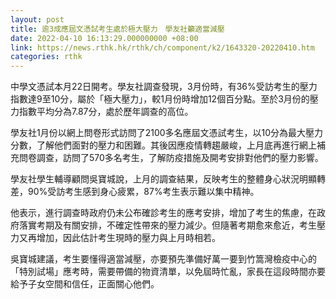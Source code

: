 ```yaml
---
layout: post
title: 逾3成應屆文憑試考生處於極大壓力　學友社籲適當減壓
date: 2022-04-10 16:13:29.000000000 +08:00
link: https://news.rthk.hk/rthk/ch/component/k2/1643320-20220410.htm
categories: rthk
---
```


中學文憑試本月22日開考。學友社調查發現，3月份時，有36%受訪考生的壓力指數達9至10分，屬於「極大壓力」，較1月份時增加12個百分點。至於3月份的壓力指數平均分為7.87分，處於歷年調查的高位。

學友社1月份以網上問卷形式訪問了2100多名應屆文憑試考生，以10分為最大壓力分數，了解他們面對的壓力和困難。其後因應疫情轉趨嚴峻，上月底再進行網上補充問卷調查，訪問了570多名考生，了解防疫措施及開考安排對他們的壓力影響。

學友社學生輔導顧問吳寶城說，上月的調查結果，反映考生的整體身心狀況明顯轉差，90%受訪考生感到身心疲累，87%考生表示難以集中精神。

他表示，進行調查時政府仍未公布確診考生的應考安排，增加了考生的焦慮，在政府落實考期及有關安排，不確定性帶來的壓力減少。但隨著考期愈來愈近，考生壓力又再增加，因此估計考生現時的壓力與上月時相若。

吳寶城建議，考生要懂得適當減壓，亦要預先準備好萬一要到竹篙灣檢疫中心的「特別試場」應考時，需要帶備的物資清單，以免屆時忙亂，家長在這段時間亦要給予子女空間和信任，正面關心他們。

